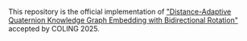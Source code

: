 This repository is the official implementation of ["Distance-Adaptive Quaternion Knowledge Graph Embedding with Bidirectional Rotation"]() accepted by COLING 2025.
